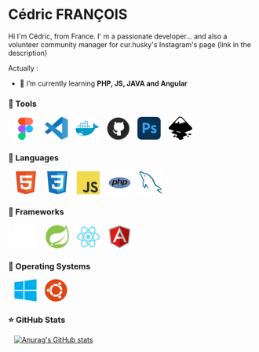 # Cédric FRANÇOIS

Hi I'm Cédric, from France.
I' m a passionate developer... and also a volunteer community manager for cur.husky's Instagram's page (link in the description)

Actually :

- 🌱 I’m currently learning **PHP, JS, JAVA and Angular**

### 🧰 Tools

&nbsp;&nbsp;
![img_vscode](./img/Figma.svg)
&nbsp;&nbsp;
![img_vscode](./img/vscode.svg)
&nbsp;&nbsp;
![img_docker](./img/docker.svg)
&nbsp;&nbsp;
![img_git](./img/github.svg)
&nbsp;&nbsp;
![img_git](./img/ps.svg)
&nbsp;&nbsp;
![img_git](./img/inkscape.svg)

### 🧰 Languages
&nbsp;&nbsp;
![img_html](./img/html.svg)
&nbsp;&nbsp;
![img_css](./img/css.svg)
&nbsp;&nbsp;
![img_javascript](./img/javascript.svg)
&nbsp;&nbsp;
![img_php](./img/php.svg)
&nbsp;&nbsp;
![img_sql](./img/mysql.svg)

### 🧰 Frameworks
&nbsp;&nbsp;
![img_html](./img/symfony-dark.svg)
&nbsp;&nbsp;
![img_html](./img/springboot.svg)
&nbsp;&nbsp;
![img_html](./img/React.svg)
&nbsp;&nbsp;
![img_html](./img/Angular.svg)

### 🧰 Operating Systems
&nbsp;&nbsp;
![img_vscode](./img/windows.svg)
&nbsp;&nbsp;
![img_vscode](./img/ubuntu.svg)


### ⭐ GitHub Stats

&nbsp;&nbsp;
[![Anurag's GitHub stats](https://github-readme-stats.vercel.app/api?username=DASyhef&count_private=true&show_icons=true&hide_border=true&theme=transparent)](https://github.com/anuraghazra/github-readme-stats)
